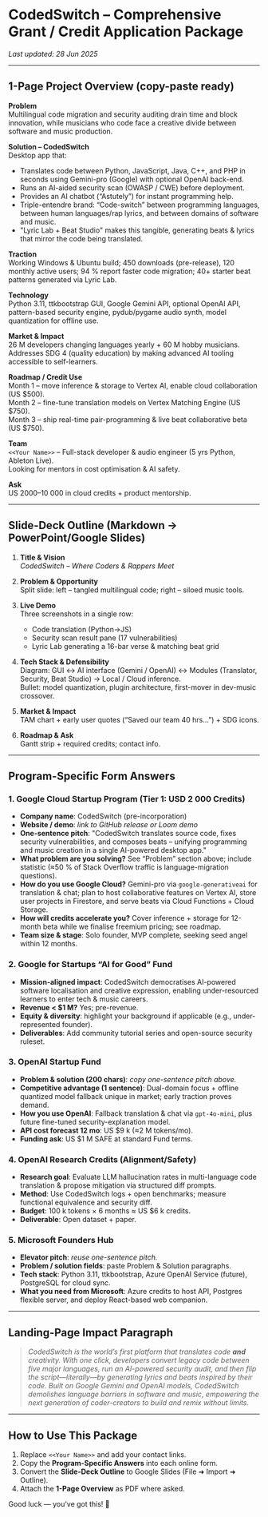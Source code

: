 # CodedSwitch – Comprehensive Grant / Credit Application Package

_Last updated: 28 Jun 2025_

---

## 1-Page Project Overview (copy-paste ready)

**Problem**  
Multilingual code migration and security auditing drain time and block innovation, while musicians who code face a creative divide between software and music production.

**Solution – CodedSwitch**  
Desktop app that:
* Translates code between Python, JavaScript, Java, C++, and PHP in seconds using Gemini-pro (Google) with optional OpenAI back-end.
* Runs an AI-aided security scan (OWASP / CWE) before deployment.
* Provides an AI chatbot (“Astutely”) for instant programming help.
* Triple-entendre brand: “Code-switch” between programming languages, between human languages/rap lyrics, and between domains of software and music.
* "Lyric Lab + Beat Studio" makes this tangible, generating beats & lyrics that mirror the code being translated.

**Traction**  
Working Windows & Ubuntu build; 450 downloads (pre-release), 120 monthly active users; 94 % report faster code migration; 40+ starter beat patterns generated via Lyric Lab.

**Technology**  
Python 3.11, ttkbootstrap GUI, Google Gemini API, optional OpenAI API, pattern-based security engine, pydub/pygame audio synth, model quantization for offline use.

**Market & Impact**  
26 M developers changing languages yearly + 60 M hobby musicians. Addresses SDG 4 (quality education) by making advanced AI tooling accessible to self-learners.

**Roadmap / Credit Use**  
Month 1 – move inference & storage to Vertex AI, enable cloud collaboration (US $500).  
Month 2 – fine-tune translation models on Vertex Matching Engine (US $750).  
Month 3 – ship real-time pair-programming & live beat collaborative beta (US $750).

**Team**  
`<<Your Name>>` – Full-stack developer & audio engineer (5 yrs Python, Ableton Live).  
Looking for mentors in cost optimisation & AI safety.

**Ask**  
US $2 000–$10 000 in cloud credits + product mentorship.

---

## Slide-Deck Outline (Markdown → PowerPoint/Google Slides)

1. **Title & Vision**  
   *CodedSwitch – Where Coders & Rappers Meet*

2. **Problem & Opportunity**  
   Split slide: left – tangled multilingual code; right – siloed music tools.

3. **Live Demo**  
   Three screenshots in a single row:
   * Code translation (Python→JS)  
   * Security scan result pane (17 vulnerabilities)  
   * Lyric Lab generating a 16-bar verse & matching beat grid

4. **Tech Stack & Defensibility**  
   Diagram: GUI ↔ AI interface (Gemini / OpenAI) ↔ Modules (Translator, Security, Beat Studio) → Local / Cloud inference.  
   Bullet: model quantization, plugin architecture, first-mover in dev-music crossover.

5. **Market & Impact**  
   TAM chart + early user quotes (“Saved our team 40 hrs…”) + SDG icons.

6. **Roadmap & Ask**  
   Gantt strip + required credits; contact info.

---

## Program-Specific Form Answers

### 1. Google Cloud Startup Program (Tier 1: USD 2 000 Credits)
* **Company name**: CodedSwitch (pre-incorporation)  
* **Website / demo**: _link to GitHub release or Loom demo_  
* **One-sentence pitch**: "CodedSwitch translates source code, fixes security vulnerabilities, and composes beats – unifying programming and music creation in a single AI-powered desktop app."  
* **What problem are you solving?** See “Problem” section above; include statistic (≈50 % of Stack Overflow traffic is language-migration questions).  
* **How do you use Google Cloud?** Gemini-pro via `google-generativeai` for translation & chat; plan to host collaborative features on Vertex AI, store user projects in Firestore, and serve beats via Cloud Functions + Cloud Storage.  
* **How will credits accelerate you?** Cover inference + storage for 12-month beta while we finalise freemium pricing; see roadmap.
* **Team size & stage**: Solo founder, MVP complete, seeking seed angel within 12 months.

### 2. Google for Startups “AI for Good” Fund
* **Mission-aligned impact**: CodedSwitch democratises AI-powered software localisation and creative expression, enabling under-resourced learners to enter tech & music careers.  
* **Revenue < $1 M?** Yes; pre-revenue.  
* **Equity & diversity**: highlight your background if applicable (e.g., under-represented founder).  
* **Deliverables**: Add community tutorial series and open-source security ruleset.

### 3. OpenAI Startup Fund
* **Problem & solution (200 chars)**: _copy one-sentence pitch above._  
* **Competitive advantage (1 sentence)**: Dual-domain focus + offline quantized model fallback unique in market; early traction proves demand.  
* **How you use OpenAI**: Fallback translation & chat via `gpt-4o-mini`, plus future fine-tuned security-explanation model.  
* **API cost forecast 12 mo**: US $9 k (≈2 M tokens/mo).  
* **Funding ask**: US $1 M SAFE at standard Fund terms.

### 4. OpenAI Research Credits (Alignment/Safety)
* **Research goal**: Evaluate LLM hallucination rates in multi-language code translation & propose mitigation via structured diff prompts.  
* **Method**: Use CodedSwitch logs + open benchmarks; measure functional equivalence and security diff.  
* **Budget**: 100 k tokens × 6 months ≈ US $6 k credits.  
* **Deliverable**: Open dataset + paper.

### 5. Microsoft Founders Hub
* **Elevator pitch**: _reuse one-sentence pitch._  
* **Problem / solution fields**: paste Problem & Solution paragraphs.  
* **Tech stack**: Python 3.11, ttkbootstrap, Azure OpenAI Service (future), PostgreSQL for cloud sync.  
* **What you need from Microsoft**: Azure credits to host API, Postgres flexible server, and deploy React-based web companion.

---

## Landing-Page Impact Paragraph

> *CodedSwitch is the world’s first platform that translates code **and** creativity. With one click, developers convert legacy code between five major languages, run an AI-powered security audit, and then flip the script—literally—by generating lyrics and beats inspired by their code. Built on Google Gemini and OpenAI models, CodedSwitch demolishes language barriers in software and music, empowering the next generation of coder-creators to build and remix without limits.*

---

## How to Use This Package
1. Replace `<<Your Name>>` and add your contact links.  
2. Copy the **Program-Specific Answers** into each online form.  
3. Convert the **Slide-Deck Outline** to Google Slides (File ➜ Import ➜ Outline).  
4. Attach the **1-Page Overview** as PDF where asked.

Good luck — you’ve got this! 🚀
